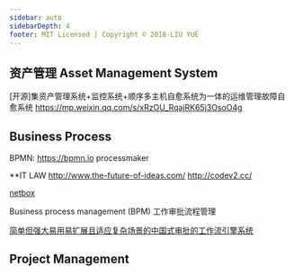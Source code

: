 ```yaml
---
sidebar: auto
sidebarDepth: 4
footer: MIT Licensed | Copyright © 2018-LIU YUE
---
```


## 资产管理 Asset Management System
[开源]集资产管理系统+监控系统+顺序多主机自愈系统为一体的运维管理故障自愈系统
https://mp.weixin.qq.com/s/xRzOU_RqajRK65j3OsoO4g
## Business Process
BPMN:
https://bpmn.io
processmaker

**IT LAW
http://www.the-future-of-ideas.com/
http://codev2.cc/

[netbox](https://docs.netbox.dev/en/stable/)

Business process management (BPM) 工作审批流程管理

[简单但强大易用易扩展且适应复杂场景的中国式审批的工作流引擎系统](https://mp.weixin.qq.com/s/wnmZPan6i09nsgnuTgQ0aA)

## Project Management
